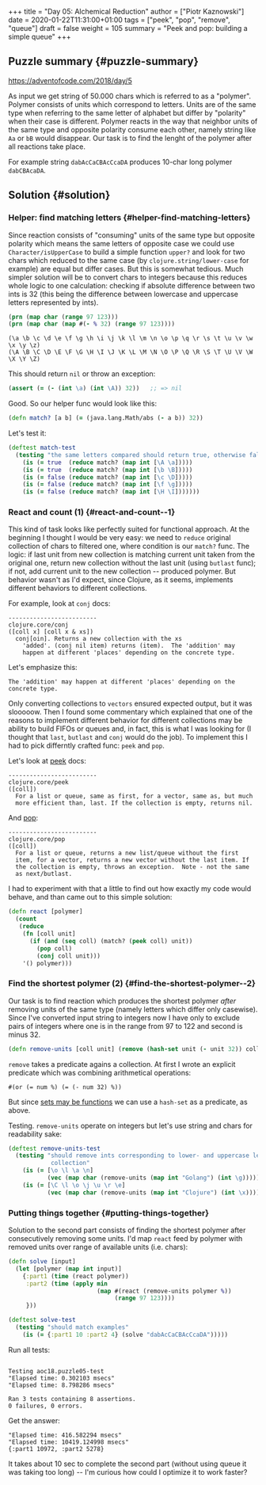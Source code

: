 +++
title = "Day 05: Alchemical Reduction"
author = ["Piotr Kaznowski"]
date = 2020-01-22T11:31:00+01:00
tags = ["peek", "pop", "remove", "queue"]
draft = false
weight = 105
summary = "Peek and pop: building a simple queue"
+++

## Puzzle summary {#puzzle-summary}

<https://adventofcode.com/2018/day/5>

As input we get string of 50.000 chars which is referred to as a "polymer". Polymer consists of units which correspond to letters. Units are of the same type when referring to the same letter of alphabet but differ by "polarity" when their case is different. Polymer reacts in the way that neighbor units of the same type and opposite polarity consume each other, namely string like `Aa` or `bB` would disappear. Our task is to find the lenght of the polymer after all reactions take place.

For example string `dabAcCaCBAcCcaDA` produces 10-char long polymer `dabCBAcaDA`.


## Solution {#solution}


### Helper: find matching letters {#helper-find-matching-letters}

Since reaction consists of "consuming" units of the same type but opposite polarity which means the same letters of opposite case we could use `Character/isUpperCase` to build a simple function `upper?` and look for two chars which reduced to the same case (by `clojure.string/lower-case` for example) are equal but differ cases. But this is somewhat tedious. Much simpler solution will be to convert chars to integers because this reduces whole logic to one calculation: checking if absolute difference between two ints is 32 (this being the difference between lowercase and uppercase letters represented by ints).

<a id="code-snippet--day04-chars-to-ints"></a>
```clojure
(prn (map char (range 97 123)))
(prn (map char (map #(- % 32) (range 97 123))))
```

```text
(\a \b \c \d \e \f \g \h \i \j \k \l \m \n \o \p \q \r \s \t \u \v \w \x \y \z)
(\A \B \C \D \E \F \G \H \I \J \K \L \M \N \O \P \Q \R \S \T \U \V \W \X \Y \Z)
```

This should return `nil` or throw an exception:

<a id="code-snippet--day05-assert"></a>
```clojure
(assert (= (- (int \a) (int \A)) 32))   ;; => nil
```

Good. So our helper func would look like this:

<a id="code-snippet--day05-match"></a>
```clojure
(defn match? [a b] (= (java.lang.Math/abs (- a b)) 32))
```

Let's test it:

<a id="code-snippet--day05-match-test"></a>
```clojure
(deftest match-test
  (testing "the same letters compared should return true, otherwise false"
    (is (= true  (reduce match? (map int [\A \a]))))
    (is (= true  (reduce match? (map int [\b \B]))))
    (is (= false (reduce match? (map int [\c \D]))))
    (is (= false (reduce match? (map int [\f \g]))))
    (is (= false (reduce match? (map int [\H \I]))))))
```


### React and count (1) {#react-and-count--1}

This kind of task looks like perfectly suited for functional approach. At the beginning I thought I would be very easy: we need to `reduce` original collection of chars to filtered one, where condition is our `match?` func. The logic: if last unit from new collection is matching current unit taken from the original one, return new collection without the last unit (using `butlast` func); if not, add current unit to the new collection -- produced polymer. But behavior wasn't as I'd expect, since Clojure, as it seems, implements different behaviors to different collections.

For example, look at `conj` docs:

```text
-------------------------
clojure.core/conj
([coll x] [coll x & xs])
  conj[oin]. Returns a new collection with the xs
    'added'. (conj nil item) returns (item).  The 'addition' may
    happen at different 'places' depending on the concrete type.
```

Let's emphasize this:

```text
The 'addition' may happen at different 'places' depending on the concrete type.
```

Only converting collections to `vectors` ensured expected output, but it was slooooow. Then I found some commentary which explained that one of the reasons to implement different behavior for different collections may be ability to build FIFOs or queues and, in fact, this is what I was looking for (I thought that `last`, `butlast` and `conj` would do the job). To implement this I had to pick differntly crafted func: `peek` and `pop`.

Let's look at [peek](https://clojuredocs.org/clojure.core/peek) docs:

```text
-------------------------
clojure.core/peek
([coll])
  For a list or queue, same as first, for a vector, same as, but much
  more efficient than, last. If the collection is empty, returns nil.
```

And [pop](https://clojuredocs.org/clojure.core/pop):

```text
-------------------------
clojure.core/pop
([coll])
  For a list or queue, returns a new list/queue without the first
  item, for a vector, returns a new vector without the last item. If
  the collection is empty, throws an exception.  Note - not the same
  as next/butlast.
```

I had to experiment with that a little to find out how exactly my code would behave, and than came out to this simple solution:

<a id="code-snippet--day05-react"></a>
```clojure
(defn react [polymer]
  (count
   (reduce
    (fn [coll unit]
      (if (and (seq coll) (match? (peek coll) unit))
        (pop coll)
        (conj coll unit)))
    '() polymer)))
```


### Find the shortest polymer (2) {#find-the-shortest-polymer--2}

Our task is to find reaction which produces the shortest polymer _after_ removing units of the same type (namely letters which differ only casewise). Since I've converted input string to integers now I have only to exclude pairs of integers where one is in the range from 97 to 122 and second is minus 32.

<a id="code-snippet--day05-remove-units"></a>
```clojure
(defn remove-units [coll unit] (remove (hash-set unit (- unit 32)) coll))
```

`remove` takes a predicate agains a collection. At first I wrote an explicit predicate which was combining arithmetical operations:

```text
#(or (= num %) (= (- num 32) %))
```

But since [sets may be functions](http://clojure-doc.org/articles/language/functions.html#sets-as-functions) we can use a `hash-set` as a predicate, as above.

Testing. `remove-units` operate on integers but let's use string and chars for readability sake:

<a id="code-snippet--day05-remove-units-test"></a>
```clojure
(deftest remove-units-test
  (testing "should remove ints corresponding to lower- and uppercase letters from the
            collection"
    (is (= [\o \l \a \n]
           (vec (map char (remove-units (map int "Golang") (int \g))))))
    (is (= [\C \l \o \j \u \r \e]
           (vec (map char (remove-units (map int "Clojure") (int \x))))))))
```


### Putting things together {#putting-things-together}

Solution to the second part consists of finding the shortest polymer after consecutively removing some units. I'd map `react` feed by polymer with removed units over range of available units (i.e. chars):

<a id="code-snippet--day05-solution"></a>
```clojure
(defn solve [input]
  (let [polymer (map int input)]
    {:part1 (time (react polymer))
     :part2 (time (apply min
                         (map #(react (remove-units polymer %))
                              (range 97 123))))
     }))
```

<a id="code-snippet--day05-remove-units-test"></a>
```clojure
(deftest solve-test
  (testing "should match examples"
    (is (= {:part1 10 :part2 4} (solve "dabAcCaCBAcCcaDA")))))
```

Run all tests:

```text

Testing aoc18.puzzle05-test
"Elapsed time: 0.302103 msecs"
"Elapsed time: 8.798286 msecs"

Ran 3 tests containing 8 assertions.
0 failures, 0 errors.
```

Get the answer:

```text
"Elapsed time: 416.582294 msecs"
"Elapsed time: 10419.124998 msecs"
{:part1 10972, :part2 5278}
```

It takes about 10 sec to complete the second part (without using queue it was taking too long) -- I'm curious how could I optimize it to work faster?
